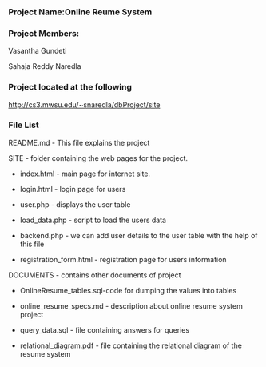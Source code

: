 ### Project Name:Online Reume System


### Project Members:

 Vasantha Gundeti

 Sahaja Reddy Naredla

### Project located at the following

http://cs3.mwsu.edu/~snaredla/dbProject/site

### File List


 README.md - This file explains the project


 SITE - folder containing the web pages for the project.

  - index.html - main page for internet site.

  - login.html - login page for users
  
  - user.php - displays the user table

  - load_data.php - script to load the users data 

  - backend.php - we can add user details to the user table with the help of this file

  - registration_form.html - registration page for users information

DOCUMENTS - contains other documents of project

  - OnlineResume_tables.sql-code for dumping the values into tables 

  - online_resume_specs.md - description about online resume system project

  - query_data.sql - file containing answers for queries

  - relational_diagram.pdf - file containing the relational diagram of the resume system
